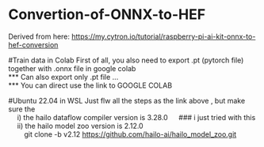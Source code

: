 # Convertion-of-ONNX-to-HEF
Derived from here: https://my.cytron.io/tutorial/raspberry-pi-ai-kit-onnx-to-hef-conversion

#Train data in Colab
First of all, you also need to export .pt (pytorch file) together with .onnx file in google colab <br>
*** Can also export only .pt file ... <br>
*** You can direct use the link to GOOGLE COLAB 

#Ubuntu 22.04 in WSL 
Just flw all the steps as the link above , but make sure the <br>
&emsp; i) the hailo dataflow compiler version is 3.28.0  &emsp; ### i just tried with this  <br>
&emsp; ii) the hailo model zoo version is 2.12.0 <br>
&emsp;&emsp;  git clone -b v2.12 https://github.com/hailo-ai/hailo_model_zoo.git





